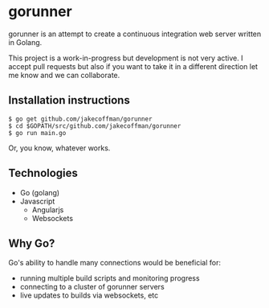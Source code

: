 gorunner
========

gorunner is an attempt to create a continuous integration web server written in Golang.

This project is a work-in-progress but development is not very active. I accept pull requests but also if you want to take it in a different direction let me know and we can collaborate.

Installation instructions
----

	$ go get github.com/jakecoffman/gorunner
	$ cd $GOPATH/src/github.com/jakecoffman/gorunner
	$ go run main.go
	
Or, you know, whatever works. 

Technologies
----

* Go (golang)
* Javascript
  * Angularjs
  * Websockets

Why Go?
----

Go's ability to handle many connections would be beneficial for:

* running multiple build scripts and monitoring progress
* connecting to a cluster of gorunner servers
* live updates to builds via websockets, etc
